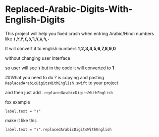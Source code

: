 # Replaced-Arabic-Digits-With-English-Digits

This project will help you fixed crash when entring Arabic/Hindi numbers 
like **١,٢,٣,٤,٥,٦,٧,٨,٩,٠**

It will convert it to english numbers
**1,2,3,4,5,6,7,8,9,0**

without changing user interface

so user will see **١**
but in the code it will converted to **1**

##What you need to do ?
is copying and pasting `ReplacedArabicDigitsWithEnglish.swift` to your project

and then just add `.replacedArabicDigitsWithEnglish`

fox example

`label.text = "١"`

make it like this

`label.text = "١".replacedArabicDigitsWithEnglish`
